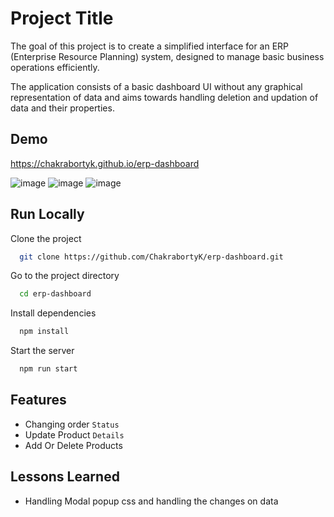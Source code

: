 
# Project Title

The goal of this project is to create a simplified interface for an ERP (Enterprise Resource Planning) system, designed to manage basic business operations efficiently.

The application consists of a basic dashboard UI without any graphical representation of data and aims towards handling deletion and updation of data and their properties.


## Demo
https://chakrabortyk.github.io/erp-dashboard


![image](https://github.com/ChakrabortyK/erp-dashboard/assets/137284398/b17be918-65ed-4741-b622-c6012dacd93f)
![image](https://github.com/ChakrabortyK/erp-dashboard/assets/137284398/da0a664f-00c8-4a43-b12d-6b01cc8a0213)
![image](https://github.com/ChakrabortyK/erp-dashboard/assets/137284398/ea00c2c1-4e62-4081-a544-99f36effdde8)



## Run Locally

Clone the project

```bash
  git clone https://github.com/ChakrabortyK/erp-dashboard.git
```

Go to the project directory

```bash
  cd erp-dashboard
```

Install dependencies

```bash
  npm install
```

Start the server

```bash
  npm run start
```


## Features

- Changing order `Status`
- Update Product `Details`
- Add Or Delete Products

## Lessons Learned

- Handling Modal popup css and handling the changes on data

